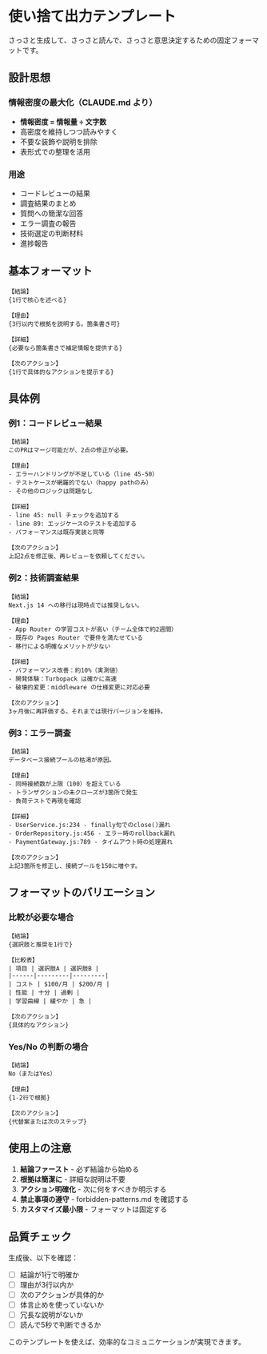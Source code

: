# 使い捨て出力テンプレート

さっさと生成して、さっさと読んで、さっさと意思決定するための固定フォーマットです。

## 設計思想

### 情報密度の最大化（CLAUDE.md より）

- **情報密度 = 情報量 ÷ 文字数**
- 高密度を維持しつつ読みやすく
- 不要な装飾や説明を排除
- 表形式での整理を活用

### 用途

- コードレビューの結果
- 調査結果のまとめ  
- 質問への簡潔な回答
- エラー調査の報告
- 技術選定の判断材料
- 進捗報告

## 基本フォーマット

```
【結論】
{1行で核心を述べる}

【理由】
{3行以内で根拠を説明する。箇条書き可}

【詳細】
{必要なら箇条書きで補足情報を提供する}

【次のアクション】
{1行で具体的なアクションを提示する}
```

## 具体例

### 例1：コードレビュー結果

```
【結論】
このPRはマージ可能だが、2点の修正が必要。

【理由】
- エラーハンドリングが不足している（line 45-50）
- テストケースが網羅的でない（happy pathのみ）
- その他のロジックは問題なし

【詳細】
- line 45: null チェックを追加する
- line 89: エッジケースのテストを追加する
- パフォーマンスは既存実装と同等

【次のアクション】
上記2点を修正後、再レビューを依頼してください。
```

### 例2：技術調査結果

```
【結論】
Next.js 14 への移行は現時点では推奨しない。

【理由】
- App Router の学習コストが高い（チーム全体で約2週間）
- 既存の Pages Router で要件を満たせている
- 移行による明確なメリットが少ない

【詳細】
- パフォーマンス改善：約10%（実測値）
- 開発体験：Turbopack は確かに高速
- 破壊的変更：middleware の仕様変更に対応必要

【次のアクション】
3ヶ月後に再評価する。それまでは現行バージョンを維持。
```

### 例3：エラー調査

```
【結論】
データベース接続プールの枯渇が原因。

【理由】
- 同時接続数が上限（100）を超えている
- トランザクションの未クローズが3箇所で発生
- 負荷テストで再現を確認

【詳細】
- UserService.js:234 - finally句でのclose()漏れ
- OrderRepository.js:456 - エラー時のrollback漏れ  
- PaymentGateway.js:789 - タイムアウト時の処理漏れ

【次のアクション】
上記3箇所を修正し、接続プールを150に増やす。
```

## フォーマットのバリエーション

### 比較が必要な場合

```
【結論】
{選択肢と推奨を1行で}

【比較表】
| 項目 | 選択肢A | 選択肢B |
|------|---------|---------|
| コスト | $100/月 | $200/月 |
| 性能 | 十分 | 過剰 |
| 学習曲線 | 緩やか | 急 |

【次のアクション】
{具体的なアクション}
```

### Yes/No の判断の場合

```
【結論】
No（またはYes）

【理由】
{1-2行で根拠}

【次のアクション】
{代替案または次のステップ}
```

## 使用上の注意

1. **結論ファースト** - 必ず結論から始める
2. **根拠は簡潔に** - 詳細な説明は不要
3. **アクション明確化** - 次に何をすべきか明示する
4. **禁止事項の遵守** - forbidden-patterns.md を確認する
5. **カスタマイズ最小限** - フォーマットは固定する

## 品質チェック

生成後、以下を確認：

- [ ] 結論が1行で明確か
- [ ] 理由が3行以内か
- [ ] 次のアクションが具体的か
- [ ] 体言止めを使っていないか
- [ ] 冗長な説明がないか
- [ ] 読んで5秒で判断できるか

このテンプレートを使えば、効率的なコミュニケーションが実現できます。